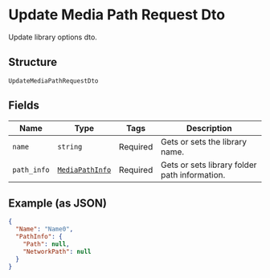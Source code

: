 
# Update Media Path Request Dto

Update library options dto.

## Structure

`UpdateMediaPathRequestDto`

## Fields

| Name | Type | Tags | Description |
|  --- | --- | --- | --- |
| `name` | `string` | Required | Gets or sets the library name. |
| `path_info` | [`MediaPathInfo`](../../doc/models/media-path-info.md) | Required | Gets or sets library folder path information. |

## Example (as JSON)

```json
{
  "Name": "Name0",
  "PathInfo": {
    "Path": null,
    "NetworkPath": null
  }
}
```

